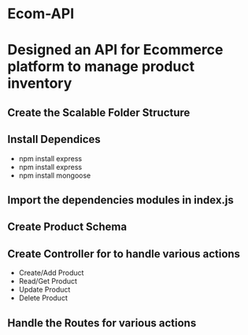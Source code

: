 #  Ecom-API
<h1> Designed an API for Ecommerce platform to manage product inventory </h1>

<h2>Create the  Scalable Folder Structure</h2>

<h2>Install Dependices</h2>
<ul>
  <li> npm install express</li>
  <li> npm install express</li>
  <li> npm install mongoose</li>
</ul>

<h2>Import the dependencies modules in index.js</h2>

<h2>Create Product Schema</h2>

<h2>Create Controller for to handle various actions</h2>
<ul>
  <li> Create/Add Product</li>
  <li> Read/Get Product</li>
  <li> Update Product</li>
  <li> Delete Product</li>
</ul>

<h2>Handle the Routes for various actions</h2>
